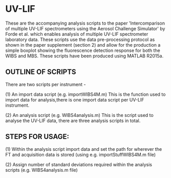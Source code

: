 # UV-LIF
These are the accompanying analysis scripts to the paper 'Intercomparison of multiple UV-LIF spectrometers using the Aerosol Challenge Simulator' by Forde et al. which enables analysis of multiple UV-LIF spectrometer laboratory data. 
These scripts use the data pre-processing protocol as shown in the paper supplement (section 2) and allow for the production a simple boxplot showing the fluorescence detection response for both the WIBS and MBS.
These scripts have been produced using MATLAB R2015a.

## OUTLINE OF SCRIPTS
There are two scripts per instrument -

(1) An import data script (e.g. importWIBS4M.m)
This is the function used to import data for analysis,there is one import data script per UV-LIF instrument.

(2) An analysis script (e.g. WIBS4analysis.m)
This is the script used to analyse the UV-LIF data, there are three analysis scripts in total.

## STEPS FOR USAGE:

(1) Within the analysis script import data and set the path for wherever the FT and acquisition data is stored (using e.g. importStuffWIBS4M.m file) 

(2) Assign number of standard deviations required within the analysis scripts (e.g. WIBS4analysis.m file)
